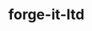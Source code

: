 ---
title: forge-it-ltd
emoji: 🐳
colorFrom: red
colorTo: red
sdk: static
pinned: false
tags:
  - deepsite
---